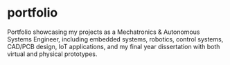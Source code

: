 # portfolio
Portfolio showcasing my projects as a Mechatronics &amp; Autonomous Systems Engineer, including embedded systems, robotics, control systems, CAD/PCB design, IoT applications, and my final year dissertation with both virtual and physical prototypes.
